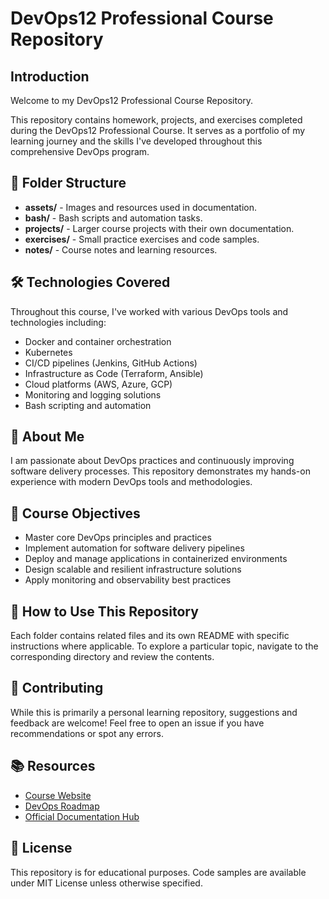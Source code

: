 # DevOps12 Professional Course Repository

## Introduction
Welcome to my DevOps12 Professional Course Repository.

This repository contains homework, projects, and exercises completed during the DevOps12 Professional Course. It serves as a portfolio of my learning journey and the skills I've developed throughout this comprehensive DevOps program.

## 📁 Folder Structure

* **assets/** - Images and resources used in documentation.
* **bash/** - Bash scripts and automation tasks.
* **projects/** - Larger course projects with their own documentation.
* **exercises/** - Small practice exercises and code samples.
* **notes/** - Course notes and learning resources.


## 🛠️ Technologies Covered

Throughout this course, I've worked with various DevOps tools and technologies including:

* Docker and container orchestration
* Kubernetes
* CI/CD pipelines (Jenkins, GitHub Actions)
* Infrastructure as Code (Terraform, Ansible)
* Cloud platforms (AWS, Azure, GCP)
* Monitoring and logging solutions
* Bash scripting and automation

## 🚀 About Me


I am passionate about DevOps practices and continuously improving software delivery processes. This repository demonstrates my hands-on experience with modern DevOps tools and methodologies.

## 🎯 Course Objectives

* Master core DevOps principles and practices
* Implement automation for software delivery pipelines
* Deploy and manage applications in containerized environments
* Design scalable and resilient infrastructure solutions
* Apply monitoring and observability best practices

## 📝 How to Use This Repository

Each folder contains related files and its own README with specific instructions where applicable. To explore a particular topic, navigate to the corresponding directory and review the contents.

## 🤝 Contributing

While this is primarily a personal learning repository, suggestions and feedback are welcome! Feel free to open an issue if you have recommendations or spot any errors.

## 📚 Resources

* [Course Website](https://example.com/devops12)
* [DevOps Roadmap](https://roadmap.sh/devops)
* [Official Documentation Hub](https://example.com/docs)

## 📄 License

This repository is for educational purposes. Code samples are available under MIT License unless otherwise specified.

